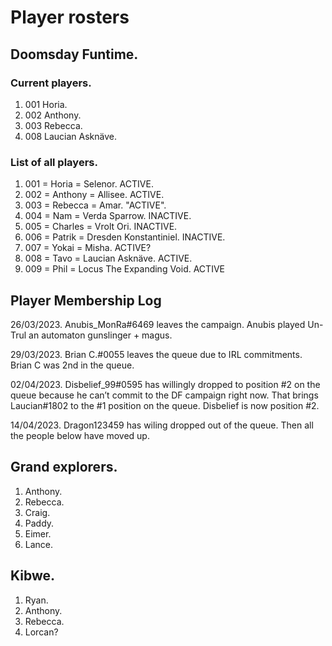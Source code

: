 # Player rosters

## Doomsday Funtime.

### Current players.
1. 001 Horia.
2. 002 Anthony.
3. 003 Rebecca.
4. 008 Laucian Asknäve.

### List of all players.
1. 001 = Horia = Selenor. ACTIVE. 
2. 002 = Anthony = Allisee. ACTIVE.
3. 003 = Rebecca = Amar. "ACTIVE".
4. 004 = Nam = Verda Sparrow. INACTIVE.
5. 005 = Charles = Vrolt Ori. INACTIVE.
6. 006 = Patrik = Dresden Konstantiniel. INACTIVE.
7. 007 = Yokai = Misha. ACTIVE?
8. 008 = Tavo = Laucian Asknäve. ACTIVE.
9. 009 = Phil = Locus The Expanding Void. ACTIVE

## Player Membership Log

26/03/2023.
Anubis_MonRa#6469 leaves the campaign. Anubis played Un-Trul an automaton gunslinger + magus.

29/03/2023.
Brian C.#0055 leaves the queue due to IRL commitments.
Brian C was 2nd in the queue.

02/04/2023.
Disbelief_99#0595 has willingly dropped to position #2 on the queue because he can’t commit to the DF campaign right now.
That brings Laucian#1802 to the #1 position on the queue.
Disbelief is now position #2.

14/04/2023.
Dragon123459 has wiling dropped out of the queue.
Then all the people below have moved up.

## Grand explorers.

1. Anthony.
2. Rebecca.
3. Craig.
4. Paddy.
5. Eimer.
6. Lance.

## Kibwe.

1. Ryan.
2. Anthony.
3. Rebecca.
4. Lorcan?
